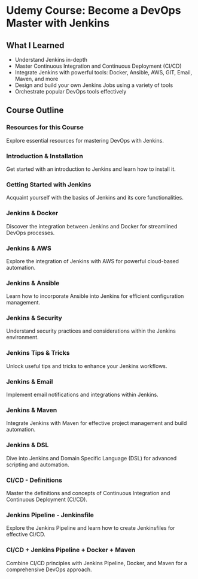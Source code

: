 # Udemy Course: Become a DevOps Master with Jenkins

## What I Learned

- Understand Jenkins in-depth
- Master Continuous Integration and Continuous Deployment (CI/CD)
- Integrate Jenkins with powerful tools: Docker, Ansible, AWS, GIT, Email, Maven, and more
- Design and build your own Jenkins Jobs using a variety of tools
- Orchestrate popular DevOps tools effectively

## Course Outline

### Resources for this Course
Explore essential resources for mastering DevOps with Jenkins.

### Introduction & Installation
Get started with an introduction to Jenkins and learn how to install it.

### Getting Started with Jenkins
Acquaint yourself with the basics of Jenkins and its core functionalities.

### Jenkins & Docker
Discover the integration between Jenkins and Docker for streamlined DevOps processes.

### Jenkins & AWS
Explore the integration of Jenkins with AWS for powerful cloud-based automation.

### Jenkins & Ansible
Learn how to incorporate Ansible into Jenkins for efficient configuration management.

### Jenkins & Security
Understand security practices and considerations within the Jenkins environment.

### Jenkins Tips & Tricks
Unlock useful tips and tricks to enhance your Jenkins workflows.

### Jenkins & Email
Implement email notifications and integrations within Jenkins.

### Jenkins & Maven
Integrate Jenkins with Maven for effective project management and build automation.

### Jenkins & DSL
Dive into Jenkins and Domain Specific Language (DSL) for advanced scripting and automation.

### CI/CD - Definitions
Master the definitions and concepts of Continuous Integration and Continuous Deployment (CI/CD).

### Jenkins Pipeline - Jenkinsfile
Explore the Jenkins Pipeline and learn how to create Jenkinsfiles for effective CI/CD.

### CI/CD + Jenkins Pipeline + Docker + Maven
Combine CI/CD principles with Jenkins Pipeline, Docker, and Maven for a comprehensive DevOps approach.
